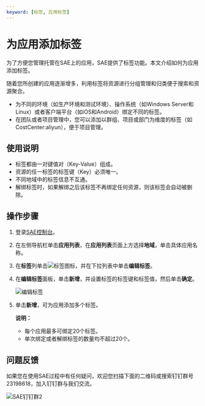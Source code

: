 ```yaml
---
keyword: [标签, 应用标签]
---
```


# 为应用添加标签

为了方便您管理托管在SAE上的应用，SAE提供了标签功能。本文介绍如何为应用添加标签。

随着您所创建的应用逐渐增多，利用标签将资源进行分组管理和归类便于搜索和资源聚合。

-   为不同的环境（如生产环境和测试环境）、操作系统（如Windows Server和Linux）或者客户端平台（如iOS和Android）绑定不同的标签。
-   在团队或者项目管理中，您可以添加以群组、项目或部门为维度的标签（如CostCenter:aliyun），便于项目管理。

## 使用说明

-   标签都由一对键值对（Key-Value）组成。
-   资源的任一标签的标签键（Key）必须唯一。
-   不同地域中的标签信息不互通。
-   解绑标签时，如果解绑之后该标签不再绑定任何资源，则该标签会自动被删除。

## 操作步骤

1.  登录[SAE控制台](https://sae.console.aliyun.com)。

2.  在左侧导航栏单击**应用列表**，在**应用列表**页面上方选择**地域**，单击具体应用名称。

3.  在**标签**列单击![标签](https://static-aliyun-doc.oss-accelerate.aliyuncs.com/assets/img/zh-CN/2353649951/p96950.png)图标，并在下拉列表中单击**编辑标签**。

4.  在**编辑标签**面板，单击**新增**，并设置标签的标签键和标签值，然后单击**确定**。

    ![编辑标签 ](https://static-aliyun-doc.oss-accelerate.aliyuncs.com/assets/img/zh-CN/5036091161/p236548.png)

5.  单击**新增**，可为应用添加多个标签。

    **说明：**

    -   每个应用最多可绑定20个标签。
    -   单次绑定或者解绑标签的数量均不超过20个。

## 问题反馈

如果您在使用SAE过程中有任何疑问，欢迎您扫描下面的二维码或搜索钉钉群号23198618，加入钉钉群与我们交流。

![SAE钉钉群2](https://static-aliyun-doc.oss-accelerate.aliyuncs.com/assets/img/zh-CN/1176199061/p72048.png)

